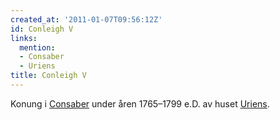 ```yaml
---
created_at: '2011-01-07T09:56:12Z'
id: Conleigh V
links:
  mention:
  - Consaber
  - Uriens
title: Conleigh V
---
```


Konung i [Consaber] under åren 1765–1799 e.D. av huset [Uriens].

  [Consaber]: Consaber
  [Uriens]: Uriens
